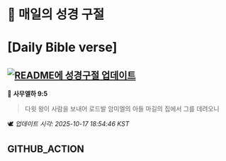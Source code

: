 # 🙏 매일의 성경 구절
# [Daily Bible verse]
## [![README에 성경구절 업데이트](https://github.com/DONGSUKA/first_test/actions/workflows/update-readme-bible.yml/badge.svg)](https://github.com/DONGSUKA/first_test/actions/workflows/update-readme-bible.yml)
<!-- START_BIBLE_VERSE -->
📖 **사무엘하 9:5**
> 다윗 왕이 사람을 보내어 로드발 암미엘의 아들 마길의 집에서 그를 데려오니

🕊️ _업데이트 시각: 2025-10-17 18:54:46 KST_
  <!-- END_BIBLE_VERSE -->
## GITHUB_ACTION
